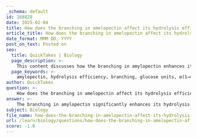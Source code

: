 ```yaml
---
_schema: default
id: 168828
date: 2025-02-04
title: How does the branching in amelopectin affect its hydrolysis efficiency?
article_title: How does the branching in amelopectin affect its hydrolysis efficiency?
date_format: MMM DD, YYYY
post_on_text: Posted on
seo:
  title: QuickTakes | Biology
  page_description: >-
    This content discusses how the branching in amylopectin enhances its hydrolysis efficiency compared to amylose, facilitating quicker glucose release through enzyme action during digestion.
  page_keywords: >-
    amylopectin, hydrolysis efficiency, branching, glucose units, α(1→4) bonds, α(1→6) bonds, enzymatic breakdown, amylase, digestion, polysaccharide, energy source, blood glucose levels, metabolic activities
author: QuickTakes
question: >-
    How does the branching in amelopectin affect its hydrolysis efficiency?
answer: >-
    The branching in amylopectin significantly enhances its hydrolysis efficiency compared to its linear counterpart, amylose. Amylopectin is composed of glucose units linked by both α(1→4) and α(1→6) glycosidic bonds, which creates a highly branched structure. This branching allows for multiple enzyme access points, facilitating a more rapid breakdown of the polysaccharide into glucose units.\n\nDuring digestion, enzymes such as amylase act on amylopectin, targeting the α(1→4) bonds primarily. The presence of α(1→6) linkages, which are found at the branch points, means that enzymes can quickly hydrolyze these branches, releasing glucose units more efficiently. This is in contrast to amylose, which has a helical, linear structure that can only be hydrolyzed from the ends, resulting in a slower release of glucose.\n\nThe rapid hydrolysis of amylopectin is particularly important during meals, as it provides a quick source of energy. The efficiency of this process is crucial for maintaining blood glucose levels and supporting metabolic activities. In summary, the branched structure of amylopectin allows for a more efficient enzymatic hydrolysis, leading to quicker glucose availability for absorption in the body.
subject: Biology
file_name: how-does-the-branching-in-amelopectin-affect-its-hydrolysis-efficiency.md
url: /learn/biology/questions/how-does-the-branching-in-amelopectin-affect-its-hydrolysis-efficiency
score: -1.0
---
```


&nbsp;